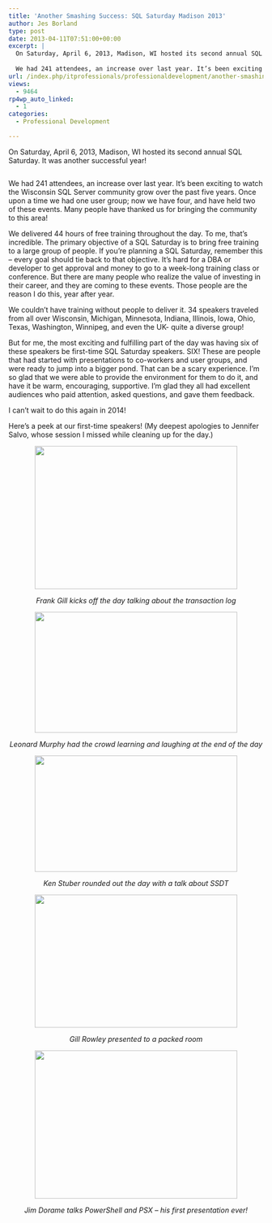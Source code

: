 ```yaml
---
title: 'Another Smashing Success: SQL Saturday Madison 2013'
author: Jes Borland
type: post
date: 2013-04-11T07:51:00+00:00
excerpt: |
  On Saturday, April 6, 2013, Madison, WI hosted its second annual SQL Saturday. It was another successful year!
  
  We had 241 attendees, an increase over last year. It’s been exciting to watch the Wisconsin SQL Server community grow over the past five ye&hellip;
url: /index.php/itprofessionals/professionaldevelopment/another-smashing-success-sql-saturday/
views:
  - 9464
rp4wp_auto_linked:
  - 1
categories:
  - Professional Development

---
```

On Saturday, April 6, 2013, Madison, WI hosted its second annual SQL Saturday. It was another successful year!

<p style="text-align: center;">
  <img src="http://www.sqlsaturday.com/images/sqlsat206_web.png" alt="" />
</p>

We had 241 attendees, an increase over last year. It’s been exciting to watch the Wisconsin SQL Server community grow over the past five years. Once upon a time we had one user group; now we have four, and have held two of these events. Many people have thanked us for bringing the community to this area!

We delivered 44 hours of free training throughout the day. To me, that&#8217;s incredible. The primary objective of a SQL Saturday is to bring free training to a large group of people. If you’re planning a SQL Saturday, remember this – every goal should tie back to that objective. It’s hard for a DBA or developer to get approval and money to go to a week-long training class or conference. But there are many people who realize the value of investing in their career, and they are coming to these events. Those people are the reason I do this, year after year.

We couldn’t have training without people to deliver it. 34 speakers traveled from all over Wisconsin, Michigan, Minnesota, Indiana, Illinois, Iowa, Ohio, Texas, Washington, Winnipeg, and even the UK- quite a diverse group!

But for me, the most exciting and fulfilling part of the day was having six of these speakers be first-time SQL Saturday speakers. SIX! These are people that had started with presentations to co-workers and user groups, and were ready to jump into a bigger pond. That can be a scary experience. I’m so glad that we were able to provide the environment for them to do it, and have it be warm, encouraging, supportive. I’m glad they all had excellent audiences who paid attention, asked questions, and gave them feedback.

I can’t wait to do this again in 2014!

Here&#8217;s a peek at our first-time speakers! (My deepest apologies to Jennifer Salvo, whose session I missed while cleaning up for the day.)

<p style="text-align: center;">
  <img src="/wp-content/uploads/blogs/ITProfessionals/Frank.jpg?mtime=1365666281" alt="" width="400" height="282" />
</p>

<p style="text-align: center;">
  <em>Frank Gill kicks off the day talking about the transaction log</em>
</p>

<p style="text-align: center;">
  <img src="/wp-content/uploads/blogs/ITProfessionals/Leonard.jpg?mtime=1365666279" alt="" width="400" height="238" />
</p>

<p style="text-align: center;">
  <em>Leonard Murphy had the crowd learning and laughing at the end of the day </em>
</p>

<p style="text-align: center;">
  <img src="/wp-content/uploads/blogs/ITProfessionals/Ken.jpg?mtime=1365666279" alt="" width="400" height="229" />
</p>

<p style="text-align: center;">
  <em>Ken Stuber rounded out the day with a talk about SSDT </em>
</p>

<p style="text-align: center;">
  <img src="/wp-content/uploads/users/grrlgeek/Gill.jpg?mtime=1365666510" alt="" width="400" height="262" />
</p>

<p style="text-align: center;">
  <em>Gill Rowley presented to a packed room </em>
</p>

<p style="text-align: center;">
  <img src="/wp-content/uploads/users/grrlgeek/Jim.jpg?mtime=1365666510" alt="" width="400" height="292" />
</p>

<p style="text-align: center;">
  <em>Jim Dorame talks PowerShell and PSX &#8211; his first presentation ever! </em>
</p>